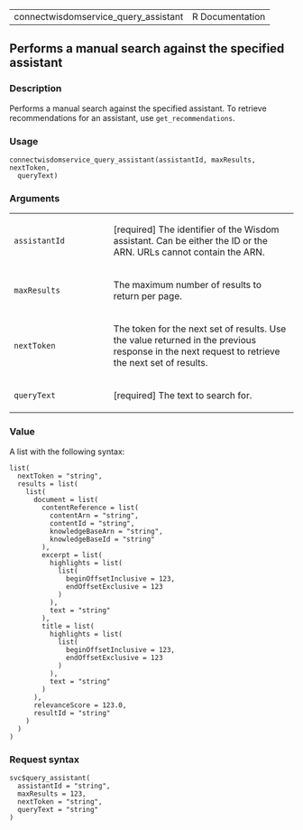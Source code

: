 <table style="width: 100%;">
<tbody>
<tr class="odd">
<td>connectwisdomservice_query_assistant</td>
<td style="text-align: right;">R Documentation</td>
</tr>
</tbody>
</table>

## Performs a manual search against the specified assistant

### Description

Performs a manual search against the specified assistant. To retrieve
recommendations for an assistant, use `get_recommendations`.

### Usage

    connectwisdomservice_query_assistant(assistantId, maxResults, nextToken,
      queryText)

### Arguments

<table>
<colgroup>
<col style="width: 35%" />
<col style="width: 65%" />
</colgroup>
<tbody>
<tr class="odd">
<td><code
id="connectwisdomservice_query_assistant_:_assistantId">assistantId</code></td>
<td><p>[required] The identifier of the Wisdom assistant. Can be either
the ID or the ARN. URLs cannot contain the ARN.</p></td>
</tr>
<tr class="even">
<td><code
id="connectwisdomservice_query_assistant_:_maxResults">maxResults</code></td>
<td><p>The maximum number of results to return per page.</p></td>
</tr>
<tr class="odd">
<td><code
id="connectwisdomservice_query_assistant_:_nextToken">nextToken</code></td>
<td><p>The token for the next set of results. Use the value returned in
the previous response in the next request to retrieve the next set of
results.</p></td>
</tr>
<tr class="even">
<td><code
id="connectwisdomservice_query_assistant_:_queryText">queryText</code></td>
<td><p>[required] The text to search for.</p></td>
</tr>
</tbody>
</table>

### Value

A list with the following syntax:

    list(
      nextToken = "string",
      results = list(
        list(
          document = list(
            contentReference = list(
              contentArn = "string",
              contentId = "string",
              knowledgeBaseArn = "string",
              knowledgeBaseId = "string"
            ),
            excerpt = list(
              highlights = list(
                list(
                  beginOffsetInclusive = 123,
                  endOffsetExclusive = 123
                )
              ),
              text = "string"
            ),
            title = list(
              highlights = list(
                list(
                  beginOffsetInclusive = 123,
                  endOffsetExclusive = 123
                )
              ),
              text = "string"
            )
          ),
          relevanceScore = 123.0,
          resultId = "string"
        )
      )
    )

### Request syntax

    svc$query_assistant(
      assistantId = "string",
      maxResults = 123,
      nextToken = "string",
      queryText = "string"
    )
